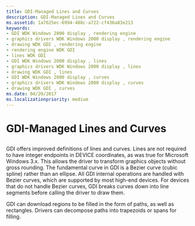 ```yaml
---
title: GDI-Managed Lines and Curves
description: GDI-Managed Lines and Curves
ms.assetid: 1a7625ec-6994-488c-a722-cf436a83e213
keywords:
- GDI WDK Windows 2000 display , rendering engine
- graphics drivers WDK Windows 2000 display , rendering engine
- drawing WDK GDI , rendering engine
- rendering engine WDK GDI
- lines WDK GDI
- GDI WDK Windows 2000 display , lines
- graphics drivers WDK Windows 2000 display , lines
- drawing WDK GDI , lines
- GDI WDK Windows 2000 display , curves
- graphics drivers WDK Windows 2000 display , curves
- drawing WDK GDI , curves
ms.date: 04/20/2017
ms.localizationpriority: medium
---
```


# GDI-Managed Lines and Curves


## <span id="ddk_gdi_managed_lines_and_curves_gg"></span><span id="DDK_GDI_MANAGED_LINES_AND_CURVES_GG"></span>


GDI offers improved definitions of lines and curves. Lines are not required to have integer endpoints in DEVICE coordinates, as was true for Microsoft Windows 3.x. This allows the driver to transform graphics objects without gross rounding. The fundamental curve in GDI is a Bezier curve (cubic spline) rather than an ellipse. All GDI internal operations are handled with Bezier curves, which are supported by most high-end devices. For devices that do not handle Bezier curves, GDI breaks curves down into line segments before calling the driver to draw them.

GDI can download regions to be filled in the form of paths, as well as rectangles. Drivers can decompose paths into trapezoids or spans for filling.

 

 





